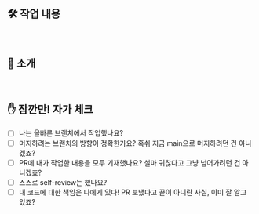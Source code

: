 <!--제목 작성 방법 -->
<!--[FEAT/SETTING/DESIGN/FIX/REFACTOR/DOCS] 관련 내용 기재 -->

## 🛠️ 작업 내용

<!-- - #이슈번호 -->


<br/>

## 👀 소개

<!-- 구현된 내용(스샷 포함), 사용법, 참고 자료, 함께 논의하고 싶은 내용 등을 자유롭게 기재 -->

<br/>

## ✋ 잠깐만! 자가 체크

- [ ]  나는 올바른 브랜치에서 작업했나요?
- [ ]  머지하려는 브랜치의 방향이 정확한가요? 혹쉬 지금 main으로 머지하려던 건 아니겠죠?
- [ ]  PR에 내가 작업한 내용을 모두 기재했나요? 설마 귀찮다고 그냥 넘어가려던 건 아니겠죠?
- [ ]  스스로 self-review는 했나요?
- [ ]  내 코드에 대한 책임은 나에게 있다! PR 보냈다고 끝이 아니란 사실, 이미 잘 알고 있죠?
